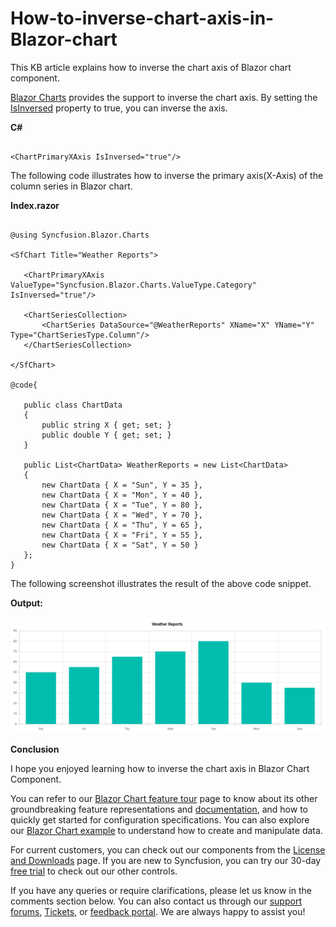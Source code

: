 # How-to-inverse-chart-axis-in-Blazor-chart

This KB article explains how to inverse the chart axis of Blazor chart component.

[Blazor Charts](https://www.syncfusion.com/blazor-components/blazor-charts) provides the support to inverse the chart axis. By setting the [IsInversed](https://help.syncfusion.com/cr/blazor/Syncfusion.Blazor.Charts.ChartCommonAxis.html#Syncfusion_Blazor_Charts_ChartCommonAxis_IsInversed) property to true, you can inverse the axis.


**C#**

```cshtml

<ChartPrimaryXAxis IsInversed="true"/> 

```

The following code illustrates how to inverse the primary axis(X-Axis) of the column series in Blazor chart.

**Index.razor**

```cshtml

@using Syncfusion.Blazor.Charts

<SfChart Title="Weather Reports">

   <ChartPrimaryXAxis ValueType="Syncfusion.Blazor.Charts.ValueType.Category" IsInversed="true"/>   

   <ChartSeriesCollection>
       <ChartSeries DataSource="@WeatherReports" XName="X" YName="Y" Type="ChartSeriesType.Column"/>
   </ChartSeriesCollection>

</SfChart>

@code{

   public class ChartData
   {
       public string X { get; set; }
       public double Y { get; set; }
   }
   
   public List<ChartData> WeatherReports = new List<ChartData>
   {
       new ChartData { X = "Sun", Y = 35 },
       new ChartData { X = "Mon", Y = 40 },
       new ChartData { X = "Tue", Y = 80 },
       new ChartData { X = "Wed", Y = 70 },
       new ChartData { X = "Thu", Y = 65 },
       new ChartData { X = "Fri", Y = 55 },
       new ChartData { X = "Sat", Y = 50 }
   };
}

```

The following screenshot illustrates the result of the above code snippet.

**Output:**

![](/inverse-axis-in-blazor-chart.png)

**Conclusion**

I hope you enjoyed learning how to inverse the chart axis in Blazor Chart Component.

You can refer to our [Blazor Chart feature tour](https://www.syncfusion.com/blazor-components/blazor-charts) page to know about its other groundbreaking feature representations and [documentation](https://blazor.syncfusion.com/documentation/chart/getting-started), and how to quickly get started for configuration specifications. You can also explore our [Blazor Chart example](https://blazor.syncfusion.com/demos/chart/line?theme=bootstrap5) to understand how to create and manipulate data.

For current customers, you can check out our components from the [License and Downloads](https://www.syncfusion.com/sales/teamlicense) page. If you are new to Syncfusion, you can try our 30-day [free trial](https://www.syncfusion.com/downloads/blazor) to check out our other controls.

If you have any queries or require clarifications, please let us know in the comments section below. You can also contact us through our [support forums](https://www.syncfusion.com/forums), [Tickets](https://support.syncfusion.com/create), or [feedback portal](https://www.syncfusion.com/feedback/blazor-components?control=charts). We are always happy to assist you!